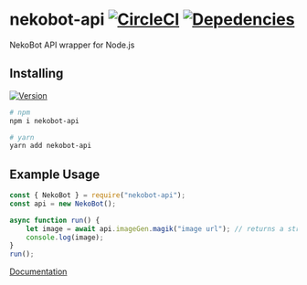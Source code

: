 # nekobot-api [![CircleCI](https://circleci.com/gh/Allvaa/nekobot-api.svg?style=svg)](https://circleci.com/gh/Allvaa/nekobot-api) [![Depedencies](https://img.shields.io/david/Allvaa/nekobot-api.svg)](https://david-dm.org/Allvaa/nekobot-api)
NekoBot API wrapper for Node.js

## Installing
[![Version](https://nodei.co/npm/nekobot-api.png?compact=true)](https://nodei.co/npm/nekobot-api)
```sh
# npm
npm i nekobot-api

# yarn
yarn add nekobot-api
```

## Example Usage
```js
const { NekoBot } = require("nekobot-api");
const api = new NekoBot();

async function run() {
    let image = await api.imageGen.magik("image url"); // returns a string.
    console.log(image);
}
run();
```
[Documentation](https://nba.allvzx.website)